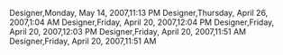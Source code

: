 ﻿Designer,Monday, May 14, 2007,11:13 PMDesigner,Thursday, April 26, 2007,1:04 AMDesigner,Friday, April 20, 2007,12:04 PMDesigner,Friday, April 20, 2007,12:03 PMDesigner,Friday, April 20, 2007,11:51 AMDesigner,Friday, April 20, 2007,11:51 AM